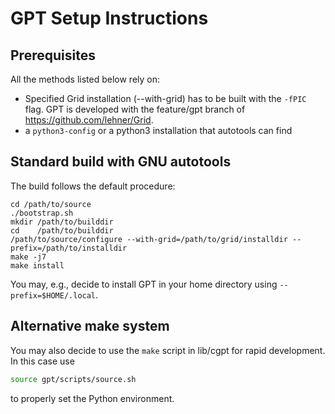 # GPT Setup Instructions

## Prerequisites

All the methods listed below rely on:

* Specified Grid installation (--with-grid) has to be built with the `-fPIC` flag.  GPT is developed with the feature/gpt branch of https://github.com/lehner/Grid.
* a `python3-config` or a python3 installation that
  autotools can find

## Standard build with GNU autotools

The build follows the default procedure:

    cd /path/to/source
    ./bootstrap.sh
    mkdir /path/to/builddir
    cd    /path/to/builddir
    /path/to/source/configure --with-grid=/path/to/grid/installdir --prefix=/path/to/installdir
    make -j7
    make install

You may, e.g., decide to install GPT in your home directory
using `--prefix=$HOME/.local`.

## Alternative make system
You may also decide to use the `make` script in lib/cgpt for rapid development.  In this case
use
```bash
source gpt/scripts/source.sh
```
to properly set the Python environment.

